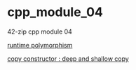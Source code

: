 # cpp_module_04
42-zip cpp module 04

[runtime polymorphism](https://www.geeksforgeeks.org/virtual-function-cpp/)

[copy constructor : deep and shallow copy](https://www.javatpoint.com/cpp-copy-constructor)